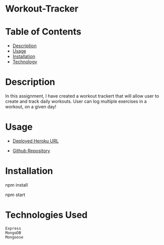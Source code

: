 # Workout-Tracker

# Table of Contents
  * [Description](#description)
  * [Usage](#usage)
  * [Installation](#installation)
  * [Technology](#technology)

# Description

In this assignment, I have created a workout trackert that will allow user to create and track daily workouts. User can log multiple exercises in a workout, on a given day!

# Usage

* [Deployed Heroku URL](https://murmuring-woodland-75975.herokuapp.com/)

* [Github Repository](https://github.com/stevaniekanter/Workout-Tracker)


# Installation

npm install

npm start

# Technologies Used

```
Express
MongoDB
Mongoose
```
